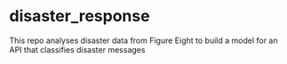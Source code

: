# disaster_response
This repo analyses disaster data from Figure Eight to build a model for an API that classifies disaster messages
